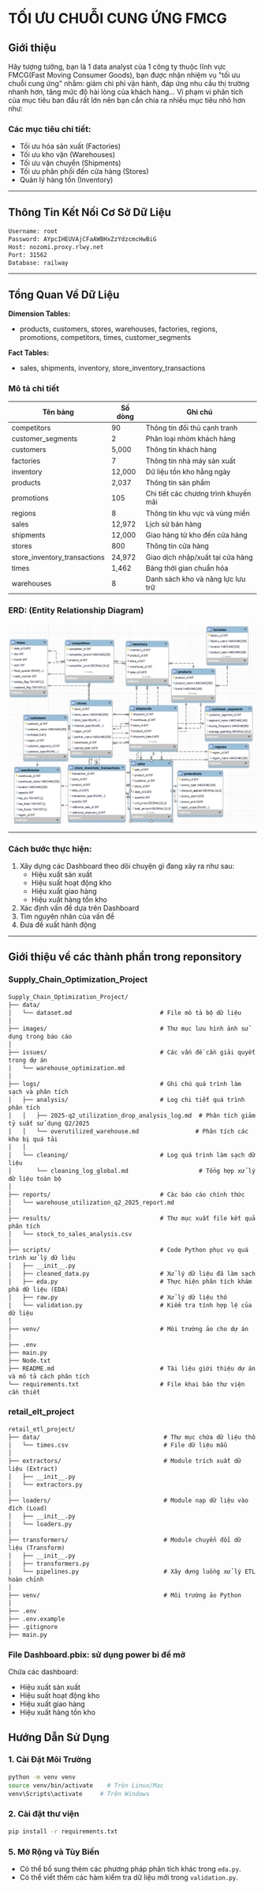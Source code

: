 
# TỐI ƯU CHUỖI CUNG ỨNG FMCG

## Giới thiệu
Hãy tượng tưởng, bạn là 1 data analyst của 1 công ty thuộc lĩnh vực FMCG(Fast Moving Consumer Goods), bạn được nhận nhiệm vụ "tối ưu chuỗi cung ứng" nhằm: giảm chi phí vận hành, đáp ứng nhu cầu thị trường nhanh hơn, tăng mức độ hài lòng của khách hàng... Vì phạm vi phân tích của mục tiêu ban đầu rất lớn nên bạn cần chia ra nhiều mục tiêu nhỏ hơn như: 

### Các mục tiêu chi tiết:
- Tối ưu hóa sản xuất (Factories)
- Tối ưu kho vận (Warehouses)
- Tối ưu vận chuyển (Shipments)
- Tối ưu phân phối đến cửa hàng (Stores)
- Quản lý hàng tồn (Inventory)

---

## Thông Tin Kết Nối Cơ Sở Dữ Liệu
```text
Username: root
Password: AYpcIHEUVAjCFaAWBHxZzYdzcmcHwBiG
Host: nozomi.proxy.rlwy.net
Port: 31562
Database: railway
```

---

## Tổng Quan Về Dữ Liệu
**Dimension Tables:**
- products, customers, stores, warehouses, factories, regions, promotions, competitors, times, customer_segments

**Fact Tables:**
- sales, shipments, inventory, store_inventory_transactions

### Mô tả chi tiết
| Tên bảng              | Số dòng | Ghi chú                                   |
|-----------------------|---------|-------------------------------------------|
| competitors           | 90      | Thông tin đối thủ cạnh tranh              |
| customer_segments     | 2       | Phân loại nhóm khách hàng                 |
| customers             | 5,000   | Thông tin khách hàng                      |
| factories             | 7       | Thông tin nhà máy sản xuất                |
| inventory             | 12,000  | Dữ liệu tồn kho hằng ngày                 |
| products              | 2,037   | Thông tin sản phẩm                        |
| promotions            | 105     | Chi tiết các chương trình khuyến mãi      |
| regions               | 8       | Thông tin khu vực và vùng miền            |
| sales                 | 12,972  | Lịch sử bán hàng                          |
| shipments             | 12,000  | Giao hàng từ kho đến cửa hàng             |
| stores                | 800     | Thông tin cửa hàng                        |
| store_inventory_transactions | 24,972 | Giao dịch nhập/xuất tại cửa hàng    |
| times                 | 1,462   | Bảng thời gian chuẩn hóa                  |
| warehouses            | 8       | Danh sách kho và năng lực lưu trữ         |


### ERD: (Entity Relationship Diagram)
![Sơ đồ ERD](https://github.com/letuanGithubVn1/fmcg-data-analysis-tutorial/raw/master/Images/ERD.png)


--- 

### Cách bước thực hiện:

1. Xây dựng các Dashboard theo dõi chuyện gì đang xảy ra như sau:
    - Hiệu xuất sản xuất
    - Hiệu suất hoạt động kho
    - Hiệu xuất giao hàng 
    - Hiệu xuất hàng tồn kho
2. Xác định vấn đề dựa trên Dashboard
3. Tìm nguyên nhân của vấn đề
4. Đưa đề xuất hành động

---















## Giới thiệu về các thành phần trong reponsitory

### Supply_Chain_Optimization_Project
```text
Supply_Chain_Optimization_Project/
├── data/                                 
│   └── dataset.md                         # File mô tả bộ dữ liệu
│
├── images/                                # Thư mục lưu hình ảnh sử dụng trong báo cáo
│
├── issues/                                # Các vấn đề cần giải quyết trong dự án
│   └── warehouse_optimization.md
│
├── logs/                                  # Ghi chú quá trình làm sạch và phân tích
│   ├── analysis/                          # Log chi tiết quá trình phân tích
│   │   ├── 2025-q2_utilization_drop_analysis_log.md  # Phân tích giảm tỷ suất sử dụng Q2/2025
│   │   └── overutilized_warehouse.md                # Phân tích các kho bị quá tải
│   │
│   └── cleaning/                          # Log quá trình làm sạch dữ liệu
│       └── cleaning_log_global.md                    # Tổng hợp xử lý dữ liệu toàn bộ
│
├── reports/                               # Các báo cáo chính thức
│   └── warehouse_utilization_q2_2025_report.md
│
├── results/                               # Thư mục xuất file kết quả phân tích
│   └── stock_to_sales_analysis.csv
│
├── scripts/                               # Code Python phục vụ quá trình xử lý dữ liệu
│   ├── __init__.py
│   ├── cleaned_data.py                    # Xử lý dữ liệu đã làm sạch
│   ├── eda.py                             # Thực hiện phân tích khám phá dữ liệu (EDA)
│   ├── raw.py                             # Xử lý dữ liệu thô
│   └── validation.py                      # Kiểm tra tính hợp lệ của dữ liệu
│
├── venv/                                  # Môi trường ảo cho dự án
│
├── .env                                   
├── main.py                                
├── Node.txt                              
├── README.md                              # Tài liệu giới thiệu dự án và mô tả cách phân tích
└── requirements.txt                       # File khai báo thư viện cần thiết
```


### retail_elt_project
```text
retail_etl_project/
├── data/                                   # Thư mục chứa dữ liệu thô
│   └── times.csv                           # File dữ liệu mẫu
│
├── extractors/                             # Module trích xuất dữ liệu (Extract)
│   ├── __init__.py
│   └── extractors.py
│
├── loaders/                                # Module nạp dữ liệu vào đích (Load)
│   ├── __init__.py
│   └── loaders.py
│
├── transformers/                           # Module chuyển đổi dữ liệu (Transform)
│   ├── __init__.py
│   ├── transformers.py
│   └── pipelines.py                        # Xây dựng luồng xử lý ETL hoàn chỉnh
│
├── venv/                                   # Môi trường ảo Python
│
├── .env                                    
├── .env.example                           
├── .gitignore                              
├── main.py                                 

```

### File Dashboard.pbix: sử dụng power bi để mở
Chứa các dashboard:
- Hiệu xuất sản xuất
- Hiệu suất hoạt động kho
- Hiệu xuất giao hàng 
- Hiệu xuất hàng tồn kho

## Hướng Dẫn Sử Dụng

### 1. Cài Đặt Môi Trường
```bash
python -m venv venv
source venv/bin/activate    # Trên Linux/Mac
venv\Scripts\activate     # Trên Windows

```
### 2. Cài đặt thư viện
```bash
pip install -r requirements.txt
```


### 5. Mở Rộng và Tùy Biến
- Có thể bổ sung thêm các phương pháp phân tích khác trong `eda.py`.
- Có thể viết thêm các hàm kiểm tra dữ liệu mới trong `validation.py`.
